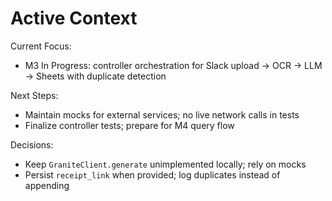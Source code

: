 # Active Context

Current Focus:
- M3 In Progress: controller orchestration for Slack upload → OCR → LLM → Sheets with duplicate detection

Next Steps:
- Maintain mocks for external services; no live network calls in tests
- Finalize controller tests; prepare for M4 query flow

Decisions:
- Keep `GraniteClient.generate` unimplemented locally; rely on mocks
- Persist `receipt_link` when provided; log duplicates instead of appending 